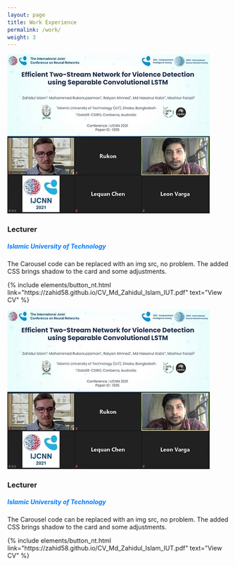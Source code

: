 ```yaml
---
layout: page
title: Work Experience
permalink: /work/
weight: 3
---
```

<div class="card-decks">

  <div class="card mb-8" style="max-width: 1500px;">
      <div class="row">
        <div class="col-md-4">
        <img src="https://raw.githubusercontent.com/zahid58/zahid58.github.io/main/images/acts/covers/ijcnn_conf.jpg?token=AH3A5QDFCI7FKEPOWXYJF63BETORY" class="card-img">
        </div>
        <div class="col-md-10">
          <div class="card-body">
            <h3 class="card-title mt-2">Lecturer</h3>
            <h5 class="card-title mt-3" style="color: #007bff">Islamic University of Technology</h5>
            <p class="card-text">
                The Carousel code can be replaced with an img src, no problem. The added CSS brings shadow to the card and some adjustments.
            </p>
            <p class="text-center"> {% include elements/button_nt.html link="https://zahid58.github.io/CV_Md_Zahidul_Islam_IUT.pdf" text="View CV" %} </p>
          </div>
        </div>
      </div>
  </div>

  <div class="card mb-6" style="max-width: 1000px;">
      <div class="row">
        <div class="col-md-4">
        <img src="https://raw.githubusercontent.com/zahid58/zahid58.github.io/main/images/acts/covers/ijcnn_conf.jpg?token=AH3A5QDFCI7FKEPOWXYJF63BETORY" class="card-img">
        </div>
        <div class="col-md-8">
          <div class="card-body">
            <h3 class="card-title mt-2">Lecturer</h3>
            <h5 class="card-title mt-3" style="color: #007bff">Islamic University of Technology</h5>
            <p class="card-text">
                The Carousel code can be replaced with an img src, no problem. The added CSS brings shadow to the card and some adjustments.
            </p>
            <p class="text-center"> {% include elements/button_nt.html link="https://zahid58.github.io/CV_Md_Zahidul_Islam_IUT.pdf" text="View CV" %} </p>
          </div>
        </div>
      </div>
  </div>

</div>
<!-- <div class="row">
{% include work/timeline.html %}
</div> -->